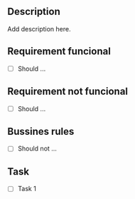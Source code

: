## Description

Add description here.

## Requirement funcional

- [ ] Should ...

## Requirement not funcional

- [ ] Should ...

## Bussines rules

- [ ] Should not ...

## Task

- [ ] Task 1

